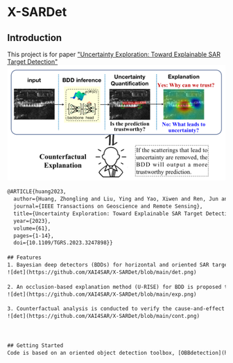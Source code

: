 # X-SARDet

## Introduction
This project is for paper ["Uncertainty Exploration: Toward Explainable SAR Target Detection"](https://ieeexplore.ieee.org/document/10050159)
![det](https://github.com/XAI4SAR/X-SARDet/blob/main/intro.png)

```LaTex
@ARTICLE{huang2023,
  author={Huang, Zhongling and Liu, Ying and Yao, Xiwen and Ren, Jun and Han, Junwei},
  journal={IEEE Transactions on Geoscience and Remote Sensing}, 
  title={Uncertainty Exploration: Toward Explainable SAR Target Detection}, 
  year={2023},
  volume={61},
  pages={1-14},
  doi={10.1109/TGRS.2023.3247898}}

## Features
1. Bayesian deep detectors (BDDs) for horizontal and oriented SAR targets are constructed for uncertainty quantification, answering how much to trust the classification and localization result.
![det](https://github.com/XAI4SAR/X-SARDet/blob/main/det.png)

2. An occlusion-based explanation method (U-RISE) for BDD is proposed to account for the SAR scattering features that cause uncertainty or promote trustworthiness.
![det](https://github.com/XAI4SAR/X-SARDet/blob/main/exp.png)

3. Counterfactual analysis is conducted to verify the cause-and-effect relationship between the U-RISE explanation and BDD prediction.
![det](https://github.com/XAI4SAR/X-SARDet/blob/main/cont.png)



## Getting Started
Code is based on an oriented object detection toolbox, [OBBdetection](https://github.com/jbwang1997/OBBDetection). Please refer to [install.md of OBBdetection](https://github.com/jbwang1997/OBBDetection/blob/master/docs/install.md) for installation and dataset preparation.
